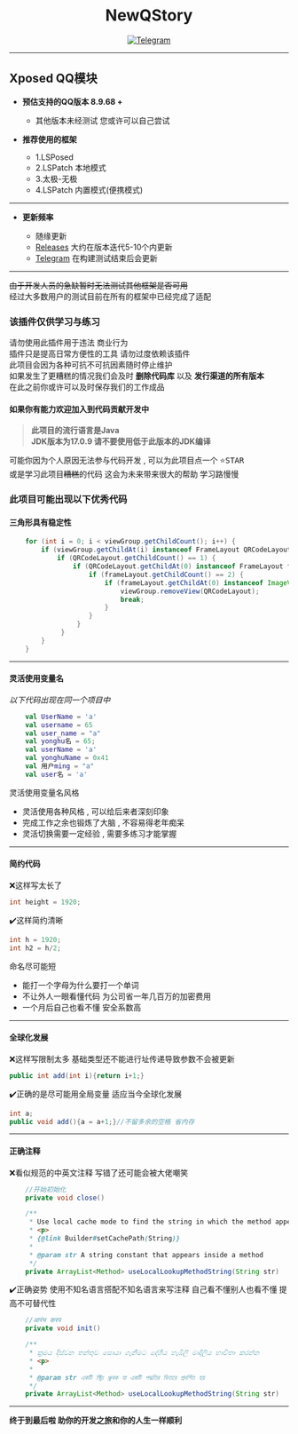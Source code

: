 <div align="center">
    <h1 > NewQStory </h1>

[![Telegram](https://img.shields.io/static/v1?label=Telegram&message=Channel&color=0088cc)](https://t.me/WhenFlowersAreInBloom)
</div>  

---

## Xposed QQ模块  

* **预估支持的QQ版本 8.9.68 +**  
    * 其他版本未经测试 您或许可以自己尝试 
    
* **推荐使用的框架**
    - 1.LSPosed
    - 2.LSPatch 本地模式
    - 3.太极-无极
    - 4.LSPatch 内置模式(便携模式)
 ---
* **更新频率**

    -  随缘更新
    - [Releases](https://github.com/Suzhelan/NewQStory/releases) 大约在版本迭代5-10个内更新
    - [Telegram](https://t.me/WhenFlowersAreInBloom) 在构建测试结束后会更新

---  

~~由于开发人员的急缺暂时无法测试其他框架是否可用~~  
经过大多数用户的测试目前在所有的框架中已经完成了适配  
### 该插件仅供学习与练习  
请勿使用此插件用于违法 商业行为  
插件只是提高日常方便性的工具 请勿过度依赖该插件  
此项目会因为各种可抗不可抗因素随时停止维护  
如果发生了更糟糕的情况我们会及时 **删除代码库** 以及 **发行渠道的所有版本**  
在此之前你或许可以及时保存我们的工作成品
#### 如果你有能力欢迎加入到代码贡献开发中 
> **此项目的流行语言是Java  
> JDK版本为17.0.9 请不要使用低于此版本的JDK编译**

可能你因为个人原因无法参与代码开发 , 可以为此项目点一个 <kbd>:star:STAR</kbd>  
或是学习此项目~~糟糕~~的代码 这会为未来带来很大的帮助 学习路慢慢  


### 此项目可能出现以下优秀代码  
#### 三角形具有稳定性
```java
    for (int i = 0; i < viewGroup.getChildCount(); i++) {
        if (viewGroup.getChildAt(i) instanceof FrameLayout QRCodeLayout) {
            if (QRCodeLayout.getChildCount() == 1) {
                if (QRCodeLayout.getChildAt(0) instanceof FrameLayout frameLayout) {
                    if (frameLayout.getChildCount() == 2) {
                        if (frameLayout.getChildAt(0) instanceof ImageView) {
                            viewGroup.removeView(QRCodeLayout);
                            break;
                        }
                    }
                 }
             }
        }
    }
```

---

#### 灵活使用变量名
*以下代码出现在同一个项目中*
```kt
    val UserName = 'a'
    val username = 65
    val user_name = "a"
    val yonghu名 = 65;
    val userName = 'a'
    val yonghuName = 0x41
    val 用户ming = "a"
    val user名 = 'a'
```
灵活使用变量名风格  
 - 灵活使用各种风格 , 可以给后来者深刻印象  
 - 完成工作之余也锻炼了大脑 , 不容易得老年痴呆  
 - 灵活切换需要一定经验 , 需要多练习才能掌握

---

#### 简约代码
:x:这样写太长了
```java
int height = 1920;
```
:heavy_check_mark:这样简约清晰
```java
int h = 1920;
int h2 = h/2;
```
命名尽可能短
- 能打一个字母为什么要打一个单词  
- 不让外人一眼看懂代码 为公司省一年几百万的加密费用  
- 一个月后自己也看不懂 安全系数高

---

#### 全球化发展
:x:这样写限制太多 基础类型还不能进行址传递导致参数不会被更新
```java
public int add(int i){return i+1;}
```
:heavy_check_mark:正确的是尽可能用全局变量 适应当今全球化发展
```java
int a;
public void add(){a = a+1;}//不留多余的空格 省内存
```

---

#### 正确注释
:x:看似规范的中英文注释 写错了还可能会被大佬嘲笑
```java
    //开始初始化
    private void close()

    /**
     * Use local cache mode to find the string in which the method appears
     * <p>
     * {@link Builder#setCachePath(String)}
     *
     * @param str A string constant that appears inside a method
     */
    private ArrayList<Method> useLocalLookupMethodString(String str)

```
:heavy_check_mark:正确姿势 使用不知名语言搭配不知名语言来写注释 自己看不懂别人也看不懂 提高不可替代性
```java
    //आरंभ करप
    private void init()

    /**
     * ක්‍රමය දිස්වන තන්තුව සොයා ගැනීමට දේශීය හැඹිලි මාදිලිය භාවිතා කරන්න
     * <p>
     *
     * @param str একটি স্ট্রিং ধ্রুবক যা একটি পদ্ধতির ভিতরে প্রদর্শিত হয়
     */
    private ArrayList<Method> useLocalLookupMethodString(String str)

```
---


  
**终于到最后啦 助你的开发之旅和你的人生一样顺利**
